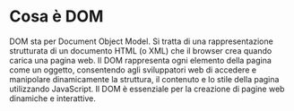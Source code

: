 # Cosa è DOM

DOM sta per Document Object Model. Si tratta di una rappresentazione strutturata di un documento HTML (o XML) che il browser crea quando carica una pagina web. Il DOM rappresenta ogni elemento della pagina come un oggetto, consentendo agli sviluppatori web di accedere e manipolare dinamicamente la struttura, il contenuto e lo stile della pagina utilizzando JavaScript. Il DOM è essenziale per la creazione di pagine web dinamiche e interattive.
